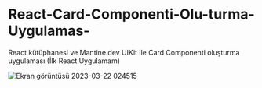 # React-Card-Componenti-Olu-turma-Uygulamas-
React kütüphanesi ve Mantine.dev UIKit ile Card Componenti oluşturma uygulaması (İlk React Uygulamam)


![Ekran görüntüsü 2023-03-22 024515](https://user-images.githubusercontent.com/40443652/226767524-4c9c8824-d47a-4cef-990e-632b16b6eccb.jpeg)
